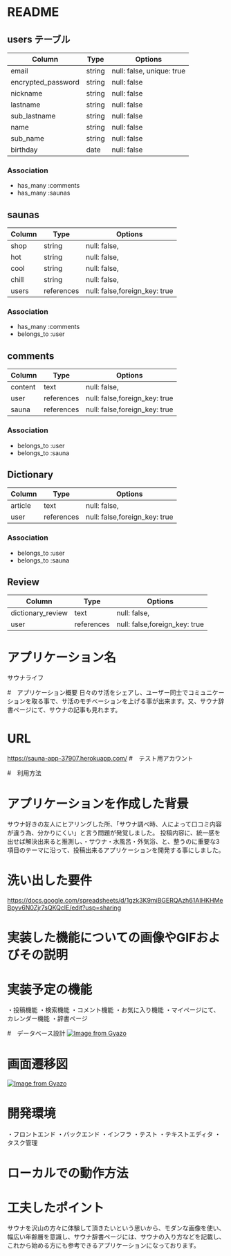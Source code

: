 # README
## users テーブル

| Column             | Type   | Options                  |
| ------------------ | ------ | ------------------------ |
| email              | string | null: false, unique: true|
| encrypted_password | string | null: false              |
| nickname           | string | null: false              |
| lastname           | string | null: false              |
| sub_lastname       | string | null: false              |
| name               | string | null: false              |
| sub_name           | string | null: false              |
| birthday           | date   | null: false              |

### Association

- has_many   :comments
- has_many   :saunas
  
## saunas
| Column             | Type      | Options                      |
| ------------------ | ----------| ---------------------------- |
| shop               | string    | null: false,                 |
| hot                | string    | null: false,                 |
| cool               | string    | null: false,                 |
| chill              | string    | null: false,                 |
| users              | references| null: false,foreign_key: true|

### Association

- has_many    :comments
- belongs_to  :user
  
## comments

| Column             | Type      | Options                      |
| ------------------ | ----------| ---------------------------- |
| content            | text      | null: false,                 |
| user               | references| null: false,foreign_key: true|
| sauna              | references| null: false,foreign_key: true|

### Association

- belongs_to  :user
- belongs_to  :sauna

## Dictionary
| Column             | Type      | Options                      |
| ------------------ | ----------| ---------------------------- |
| article            | text      | null: false,                 |
| user               | references| null: false,foreign_key: true|


### Association

- belongs_to  :user
- belongs_to  :sauna

## Review
| Column             | Type      | Options                      |
| ------------------ | ----------| ---------------------------- |
| dictionary_review  | text      | null: false,                 |
| user               | references| null: false,foreign_key: true|

# アプリケーション名
サウナライフ

#　アプリケーション概要
日々のサ活をシェアし、ユーザー同士でコミュニケーションを取る事で、サ活のモチベーションを上げる事が出来ます。又、サウナ辞書ページにて、サウナの記事も見れます。
# URL
https://sauna-app-37907.herokuapp.com/
#　テスト用アカウント

#　利用方法

##
##

# アプリケーションを作成した背景
サウナ好きの友人にヒアリングした所、「サウナ調べ時、人によって口コミ内容が違う為、分かりにくい」と言う問題が発覚しました。
投稿内容に、統一感を出せば解決出来ると推測し、・サウナ・水風呂・外気浴、と、整うのに重要な3項目のテーマに沿って、投稿出来るアプリケーションを開発する事にしました。


# 洗い出した要件
https://docs.google.com/spreadsheets/d/1gzk3K9miBGERQAzh61AIHKHMeBpyv6N0Zjr7sQKQclE/edit?usp=sharing
# 実装した機能についての画像やGIFおよびその説明

# 実装予定の機能
・投稿機能
・検索機能
・コメント機能
・お気に入り機能
・マイページにて、カレンダー機能
・辞書ページ

#　データベース設計
[![Image from Gyazo](https://i.gyazo.com/35864c9c56f9a77cf65f05c1cc7d7abc.png)](https://gyazo.com/35864c9c56f9a77cf65f05c1cc7d7abc)

# 画面遷移図
[![Image from Gyazo](https://i.gyazo.com/5dd75866fd34f6780fcf5a1c622c7a8d.png)](https://gyazo.com/5dd75866fd34f6780fcf5a1c622c7a8d)

# 開発環境
・フロントエンド
・バックエンド
・インフラ
・テスト
・テキストエディタ
・タスク管理

# ローカルでの動作方法

# 工夫したポイント
サウナを沢山の方々に体験して頂きたいという思いから、モダンな画像を使い、幅広い年齢層を意識し、サウナ辞書ページには、サウナの入り方などを記載し、これから始める方にも参考できるアプリケーションになっております。
